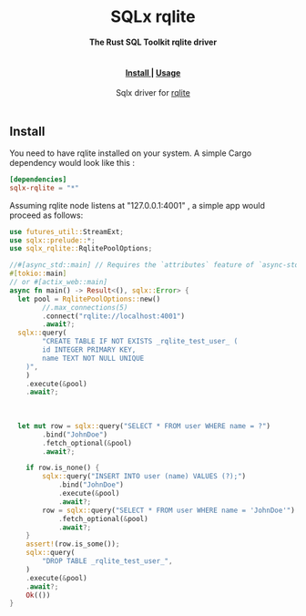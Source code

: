 <h1 align="center">SQLx rqlite</h1>
<div align="center">
 <strong>
   The Rust SQL Toolkit rqlite driver
 </strong>
</div>
<br />

<div align="center">
  <h4>
    <a href="#install">
      Install
    </a>
    <span> | </span>
    <a href="#usage">
      Usage
    </a>
    
    
  </h4>
</div>

<div align="center">
  <normal>Sqlx driver for <a href="https://rqlite.io">rqlite</a></normal>
</div>

<br />

## Install

You need to have rqlite installed on your system.
A simple Cargo dependency would look like this :

```toml
[dependencies]
sqlx-rqlite = "*"

```

Assuming rqlite node listens at "127.0.0.1:4001" , a simple app would proceed as follows:

```rust
use futures_util::StreamExt;
use sqlx::prelude::*;
use sqlx_rqlite::RqlitePoolOptions;

//#[async_std::main] // Requires the `attributes` feature of `async-std`
#[tokio::main]
// or #[actix_web::main]
async fn main() -> Result<(), sqlx::Error> {
  let pool = RqlitePoolOptions::new()
        //.max_connections(5)
        .connect("rqlite://localhost:4001")
        .await?;
  sqlx::query(
        "CREATE TABLE IF NOT EXISTS _rqlite_test_user_ (
        id INTEGER PRIMARY KEY,
        name TEXT NOT NULL UNIQUE
    )",
    )
    .execute(&pool)
    .await?;
    
  
    
  let mut row = sqlx::query("SELECT * FROM user WHERE name = ?")
        .bind("JohnDoe")
        .fetch_optional(&pool)
        .await?;

    if row.is_none() {
        sqlx::query("INSERT INTO user (name) VALUES (?);")
            .bind("JohnDoe")
            .execute(&pool)
            .await?;
        row = sqlx::query("SELECT * FROM user WHERE name = 'JohnDoe'")
            .fetch_optional(&pool)
            .await?;
    }
    assert!(row.is_some());
    sqlx::query(
        "DROP TABLE _rqlite_test_user_",
    )
    .execute(&pool)
    .await?;
    Ok(())
}
```
